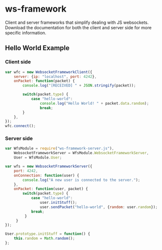 # ws-framework
Client and server frameworks that simplify dealing with JS websockets.
Download the documentation for both the client and server side for more specific information.

## Hello World Example

### Client side

``` javascript
var wfc = new WebsocketFrameworkClient({
    server: {ip: "localhost", port: 4242},
    onPacket: function(packet) {
        console.log("[RECEIVED] " + JSON.stringify(packet));

        switch(packet.type) {
            case "hello-world":
                console.log("Hello World! " + packet.data.random);
                break;
        }
    },
});
wfc.connect();
```

### Server side

``` javascript
var WfsModule = require("ws-framework-server.js"),
    WebsocketFrameworkServer = WfsModule.WebsocketFrameworkServer,
    User = WfsModule.User;

var wfs = new WebsocketFrameworkServer({
    port: 4242,
    onConnection: function(user) {
        console.log("A new user is connected to the server.");
    },
    onPacket: function(user, packet) {
        switch(packet.type) {
            case "hello-world":
                user.initStuff();
                user.sendPacket("hello-world", {random: user.random});
            break;
         }
     }
});

User.prototype.initStuff = function() {
    this.random = Math.random();
};

```
